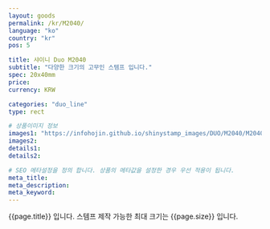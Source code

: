 ```yaml
---
layout: goods
permalink: /kr/M2040/
language: "ko"
country: "kr"
pos: 5

title: 샤이니 Duo M2040
subtitle: "다양한 크기의 고무인 스템프 입니다."
spec: 20x40mm
price:
currency: KRW

categories: "duo_line"
type: rect

# 상품이미지 정보
images1: "https://infohojin.github.io/shinystamp_images/DUO/M2040/M2040_1.jpg"
images2:
details1:
details2:    

# SEO 메타설정을 정의 합니다. 상품의 메타값을 설정한 경우 우선 적용이 됩니다.
meta_title: 
meta_description:
meta_keyword:
---
```


{{page.title}} 입니다. 스템프 제작 가능한 최대 크기는 {{page.size}} 입니다.